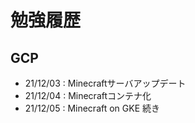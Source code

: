 # 勉強履歴

## GCP
- 21/12/03 : Minecraftサーバアップデート
- 21/12/04 : Minecraftコンテナ化
- 21/12/05 : Minecraft on GKE 続き